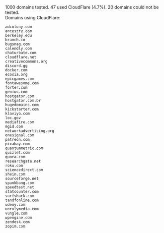 1000 domains tested. 47 used CloudFlare (4.7%). 20 domains could not be tested.<br>
Domains using CloudFlare:
```
adcolony.com
ancestry.com
berkeley.edu
branch.io
bugsnag.com
calendly.com
chaturbate.com
cloudflare.net
creativecommons.org
discord.gg
docker.com
ecosia.org
epicgames.com
fontawesome.com
forter.com
genius.com
hostgator.com
hostgator.com.br
hugedomains.com
kickstarter.com
klaviyo.com
loc.gov
mediafire.com
mgid.com
networkadvertising.org
onesignal.com
patreon.com
pixabay.com
quantummetric.com
quizlet.com
quora.com
researchgate.net
roku.com
sciencedirect.com
shein.com
sourceforge.net
spankbang.com
speedtest.net
statcounter.com
surfshark.com
tandfonline.com
udemy.com
unrulymedia.com
vungle.com
wpengine.com
zendesk.com
zopim.com
```
	